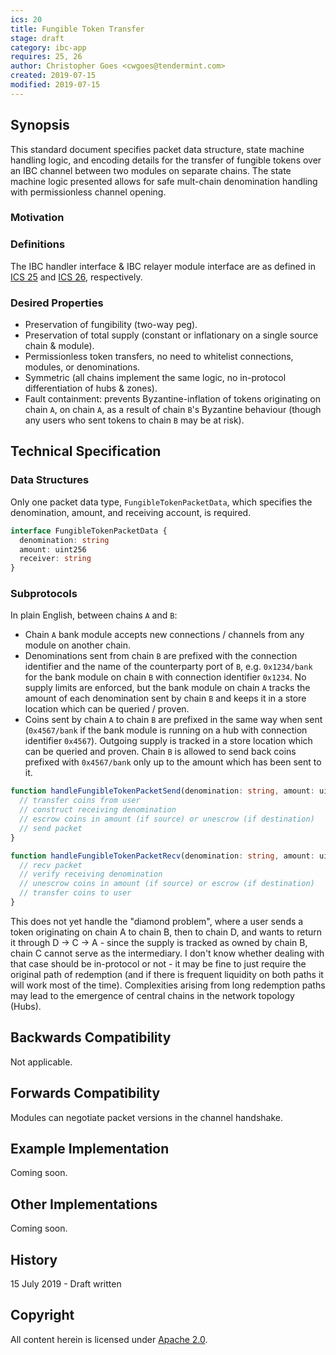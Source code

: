 ```yaml
---
ics: 20
title: Fungible Token Transfer
stage: draft
category: ibc-app
requires: 25, 26
author: Christopher Goes <cwgoes@tendermint.com>
created: 2019-07-15 
modified: 2019-07-15
---
```


## Synopsis

This standard document specifies packet data structure, state machine handling logic, and encoding details for the transfer of fungible tokens over an IBC channel between two modules on separate chains. The state machine logic presented allows for safe mult-chain denomination handling with permissionless channel opening.

### Motivation

### Definitions

The IBC handler interface & IBC relayer module interface are as defined in [ICS 25](../ics-025-handler-interface) and [ICS 26](../ics-026-relayer-module), respectively.

### Desired Properties

- Preservation of fungibility (two-way peg).
- Preservation of total supply (constant or inflationary on a single source chain & module).
- Permissionless token transfers, no need to whitelist connections, modules, or denominations.
- Symmetric (all chains implement the same logic, no in-protocol differentiation of hubs & zones).
- Fault containment: prevents Byzantine-inflation of tokens originating on chain `A`, on chain `A`, as a result of chain `B`'s Byzantine behaviour (though any users who sent tokens to chain `B` may be at risk).

## Technical Specification

### Data Structures

Only one packet data type, `FungibleTokenPacketData`, which specifies the denomination, amount, and receiving account, is required.

```typescript
interface FungibleTokenPacketData {
  denomination: string
  amount: uint256
  receiver: string
}
```

### Subprotocols

In plain English, between chains `A` and `B`:
- Chain `A` bank module accepts new connections / channels from any module on another chain.
- Denominations sent from chain `B` are prefixed with the connection identifier and the name of the counterparty port of `B`, e.g. `0x1234/bank` for the bank module on chain `B` with connection identifier `0x1234`. No supply limits are enforced, but the bank module on chain `A` tracks the amount of each denomination sent by chain `B` and keeps it in a store location which can be queried / proven.
- Coins sent by chain `A` to chain `B` are prefixed in the same way when sent (`0x4567/bank` if the bank module is running on a hub with connection identifier `0x4567`). Outgoing supply is tracked in a store location which can be queried and proven. Chain `B` is allowed to send back coins prefixed with `0x4567/bank` only up to the amount which has been sent to it.

```typescript
function handleFungibleTokenPacketSend(denomination: string, amount: uint256) {
  // transfer coins from user
  // construct receiving denomination
  // escrow coins in amount (if source) or unescrow (if destination)
  // send packet
}
```

```typescript
function handleFungibleTokenPacketRecv(denomination: string, amount: uint256) {
  // recv packet
  // verify receiving denomination
  // unescrow coins in amount (if source) or escrow (if destination)
  // transfer coins to user
}
```

This does not yet handle the "diamond problem", where a user sends a token originating on chain A to chain B, then to chain D, and wants to return it through D -> C -> A - since the supply is tracked as owned by chain B, chain C cannot serve as the intermediary. I don't know whether dealing with that case should be in-protocol or not - it may be fine to just require the original path of redemption (and if there is frequent liquidity on both paths it will work most of the time). Complexities arising from long redemption paths may lead to the emergence of central chains in the network topology (Hubs).

## Backwards Compatibility

Not applicable.

## Forwards Compatibility

Modules can negotiate packet versions in the channel handshake.

## Example Implementation

Coming soon.

## Other Implementations

Coming soon.

## History

15 July 2019 - Draft written

## Copyright

All content herein is licensed under [Apache 2.0](https://www.apache.org/licenses/LICENSE-2.0).
